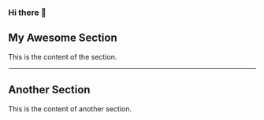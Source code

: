 ### Hi there 👋

## My Awesome Section

This is the content of the section.

<hr style="border: 0.5px solid white">

## Another Section

This is the content of another section.

